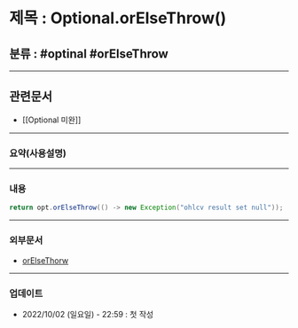 # 제목 : Optional.orElseThrow()

## 분류 :  #optinal #orElseThrow 

---
## 관련문서
- [[Optional 미완]]
----
### 요약(사용설명)

---
### 내용
```Java
return opt.orElseThrow(() -> new Exception("ohlcv result set null"));
```
----
### 외부문서
- [orElseThorw](https://krksap.tistory.com/1515)

----
### 업데이트
-  2022/10/02 (일요일) - 22:59 : 첫 작성
